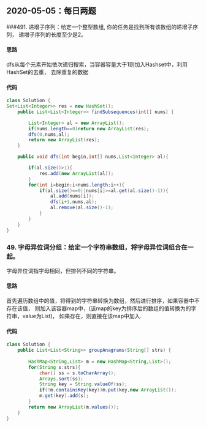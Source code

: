 ## 2020-05-05：每日两题

###491. 递增子序列：给定一个整型数组, 你的任务是找到所有该数组的递增子序列，
递增子序列的长度至少是2。
#### 思路
dfs从每个元素开始依次递归搜索，当容器容量大于1则加入Hashset中，利用HashSet的去重，
去除重复的数据
#### 代码

```java
class Solution {
Set<List<Integer>> res = new HashSet();
    public List<List<Integer>> findSubsequences(int[] nums) {

        List<Integer> al = new ArrayList();
        if(nums.length==0)return new ArrayList(res);
        dfs(0,nums,al);
        return new ArrayList(res);
    }

    public void dfs(int begin,int[] nums,List<Integer> al){

        if(al.size()>1){
            res.add(new ArrayList(al));
        }
        for(int i=begin;i<nums.length;i++){
            if(al.size()==0||nums[i]>=al.get(al.size()-1)){
                al.add(nums[i]);
                dfs(i+1,nums,al);
                al.remove(al.size()-1);   
            }
        }
    }
}
```

### 49. 字母异位词分组：给定一个字符串数组，将字母异位词组合在一起。
字母异位词指字母相同，但排列不同的字符串。
#### 思路
首先遍历数组中的值，将得到的字符串转换为数组，然后进行排序，如果容器中不存在该值，
则加入该容器map中，(该map的key为排序后的数组的值转换为的字符串，value为List)，
如果存在，则直接在该map中加入.
#### 代码

```java
class Solution {
    public List<List<String>> groupAnagrams(String[] strs) {
        
        HashMap<String,List> m = new HashMap<String,List>();
        for(String s:strs){
            char[] ss = s.toCharArray();
            Arrays.sort(ss);
            String key = String.valueOf(ss);
            if(!m.containsKey(key))m.put(key,new ArrayList());
            m.get(key).add(s);
        }
        return new ArrayList(m.values());
    }
}
```



<details class="details-reset details-overlay details-overlay-dark" style="box-sizing: border-box; display: block;"><summary data-hotkey="l" aria-label="Jump to line" role="button" style="box-sizing: border-box; display: list-item; cursor: pointer; list-style: none;"></summary></details>

 